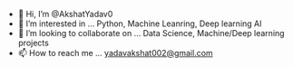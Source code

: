- 👋 Hi, I’m @AkshatYadav0
- 👀 I’m interested in ... Python, Machine Leanring, Deep learning AI
- 💞️ I’m looking to collaborate on ... Data Science, Machine/Deep learning projects
- 📫 How to reach me ... yadavakshat002@gmail.com

<!---
AkshatYadav0/AkshatYadav0 is a ✨ special ✨ repository because its `README.md` (this file) appears on your GitHub profile.
You can click the Preview link to take a look at your changes.
--->
